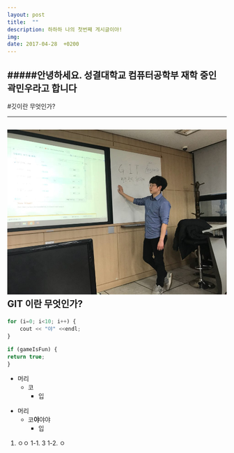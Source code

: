 ```yaml
---
layout: post
title:  ""
description: 하하하 나의 첫번째 게시글이야!
img:
date: 2017-04-28  +0200
---
```

#####안녕하세요. 성결대학교 컴퓨터공학부 재학 중인 곽민우라고 합니다
---
#깃이란 무엇인가?


---
![안녕](2018-04-01/tutor.jpg)
GIT 이란 무엇인가?
---

```javascript
for (i=0; i<10; i++) {
	cout << "야" <<endl;
}
```


```javascript
if (gameIsFun) {
return true;
}
```




* 머리
	* 코
		* 입


+ 머리
  + 코**야**야야
    + 입

1. ㅇㅇ
	1-1.	3
	1-2.	ㅇ